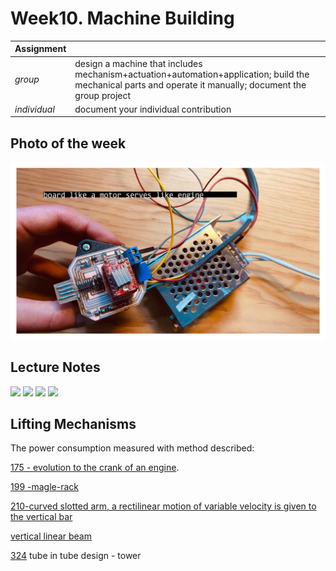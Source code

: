 # **Week10.** Machine Building


|Assignment    |                          |
| ----------- | ------------------------------------ |
| *group*       |  design a machine that includes mechanism+actuation+automation+application; build the mechanical parts and operate it manually; document the group project |
| *individual*      |   document your individual contribution|


## Photo of the week

![](../images/week10/photo-of-the-week10.png)


## Lecture Notes

![](../images/week10/week9n.png)
![](../images/week10/week9n2.png)
![](../images/week10/week9n3.png)
![](../images/week10/week9n4.png)

## Lifting Mechanisms
The power consumption measured with method described:

[175 - evolution to the crank of an engine](http://507movements.com/mm_175.html).


[199 -magle-rack](http://507movements.com/mm_199.html)

[210-curved slotted arm, a rectilinear motion of variable velocity is given to the vertical bar](http://507movements.com/mm_210.html)

[vertical linear beam](https://www.youtube.com/watch?v=cP3-XVwzyDU)

[324](http://507movements.com/mm_324.html)
tube in tube design - tower

